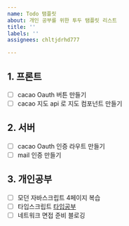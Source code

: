 ```yaml
---
name: Todo 탬플릿
about: 개인 공부를 위한 투두 탬플릿 리스트
title: ''
labels: ''
assignees: chltjdrhd777

---
```


## 1.  프론트
 
- [ ] cacao Oauth 버튼 만들기
- [ ] cacao 지도 api 로 지도 컴포넌트 만들기

## 2. 서버

- [ ] cacao Oauth 인증 라우트 만들기
- [ ] mail 인증 만들기

## 3. 개인공부

- [ ] 모던 자바스크립트 4페이지 복습
- [ ] 타입스크립트 [타입공부](https://heropy.blog/2020/01/27/typescript/)
- [ ] 네트워크 면접 준비 블로깅
